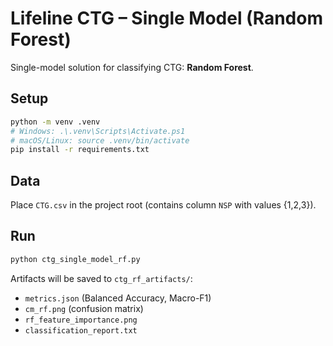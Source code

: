 # Lifeline CTG – Single Model (Random Forest)

Single-model solution for classifying CTG: **Random Forest**.

## Setup
```bash
python -m venv .venv
# Windows: .\.venv\Scripts\Activate.ps1
# macOS/Linux: source .venv/bin/activate
pip install -r requirements.txt
```

## Data
Place `CTG.csv` in the project root (contains column `NSP` with values {1,2,3}).

## Run
```bash
python ctg_single_model_rf.py
```
Artifacts will be saved to `ctg_rf_artifacts/`:
- `metrics.json` (Balanced Accuracy, Macro-F1)
- `cm_rf.png` (confusion matrix)
- `rf_feature_importance.png`
- `classification_report.txt`

